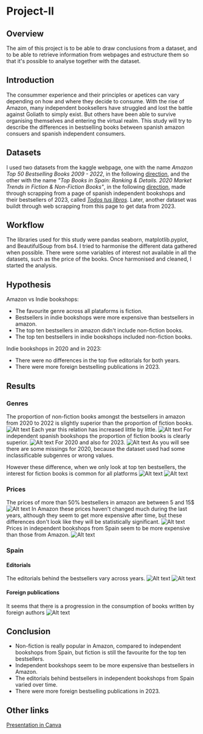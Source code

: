 # Project-II


## Overview
The aim of this project is to be able to draw conclusions from a dataset, and to be able to retrieve information from webpages and estructure them so that it's possible to analyse together with the dataset.

## Introduction
The consummer experience and their principles or apetices can vary depending on how and where they decide to consume. With the rise of Amazon, many independent booksellers have struggled and lost the battle against Goliath to simply exist. But others have been able to survive organising themselves and entering the virtual realm.
This study will try to describe the differences in bestselling books between spanish amazon consuers and spanish independent consumers.

## Datasets
I used two datasets from the kaggle webpage, one with the name _Amazon Top 50 Bestselling Books 2009 - 2022_, in the following [direction](https://www.kaggle.com/datasets/chriskachmar/amazon-top-50-bestselling-books-2009-2022), and the other with the name _"Top Books in Spain: Ranking & Details. 2020 Market Trends in Fiction & Non-Fiction Books"_, in the following [direction](https://www.kaggle.com/datasets/thedevastator/top-books-in-spain-ranking-details), made through scrapping from a page of spanish independent bookshops and their bestsellers of 2023, called [_Todos tus libros_](https://www.todostuslibros.com/mas_vendidos).
Later, another dataset was buildt through web scrapping from this page to get data from 2023.

## Workflow
The libraries used for this study were pandas seaborn, matplotlib.pyplot, and BeautifulSoup from bs4.
I tried to harmonise the different data gathered when possible. There were some variables of interest not available in all the datasets, such as the price of the books.
Once harmonised and cleaned, I started the analysis.

## Hypothesis
Amazon vs Indie bookshops:
- The favourite genre across all plataforms is fiction.
- Bestsellers in indie bookshops were more expensive than bestsellers in amazon.
- The top ten bestsellers in amazon didn't include non-fiction books.
- The top ten bestsellers in indie bookshops included non-fiction books.

Indie bookshops in 2020 and in 2023:
- There were no differences in the top five editorials for both years.
- There were more foreign bestselling publications in 2023.

## Results
### Genres
The proportion of non-fiction books amongst the bestsellers in amazon from 2020 to 2022 is slightly superior than the proportion of fiction books.
![Alt text](figures\amazon_genres.png)
Each year this relation has increased little by little.
![Alt text](figures\amazon_genres_years.png)
For independent spanish bookshops the proportion of fiction books is clearly superior.
![Alt text](figures\Percentage_fictional_Spain.png)
For 2020 and also for 2023.
![Alt text](figures\Fictional_Spain_year.png)
As you will see there are some missings for 2020, because the dataset used had some inclassificable subgenres or wrong values.

However these difference, when we only look at top ten bestsellers, the interest for fiction books is common for all platforms 
![Alt text](figures\Genres_top_ten_by_year_Amazon.png)
![Alt text](figures\Genres_top_ten_by_year_Spain.png)

### Prices
The prices of more than 50% bestsellers in amazon are between 5 and 15$
![Alt text](figures\Distribution_of_prices_in_Amazon.png)
In Amazon these prices haven't changed much during the last years, although they seem to get more expensive after time, but these differences don't look like they will be statistically significant.
![Alt text](figures\Distribution_of_prices_by_year_in_Amazon.png)
Prices in independent bookshops from Spain seem to be more expensive than those from Amazon.
![Alt text](figures\Distribution_of_prices_in_Spain.png)

### Spain
#### Editorials
The editorials behind the bestsellers vary across years.
![Alt text](figures\Top_10_editorials_Spain_2020.png)
![Alt text](figures\Top_10_editorials_Spain_2023.png)

#### Foreign publications
It seems that there is a progression in the consumption of books written by foreign authors
![Alt text](figures\Countries_bestselling_Spain.png)


## Conclusion 
- Non-fiction is really popular in Amazon, compared to independent bookshops from Spain, but fiction is still the favourite for the top ten bestsellers.
- Independent bookshops seem to be more expensive than bestsellers in Amazon.
- The editorials behind bestsellers in independent bookshops from Spain varied over time.
- There were more foreign bestselling publications in 2023.

## Other links
[Presentation in Canva](https://www.canva.com/design/DAFyybGA_Ks/wuMPSl_TBy_xq0iMbramPg/edit?utm_content=DAFyybGA_Ks&utm_campaign=designshare&utm_medium=link2&utm_source=sharebutton)